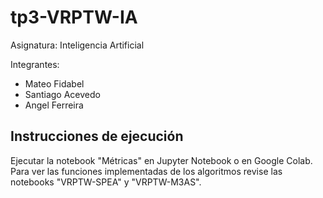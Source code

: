 # tp3-VRPTW-IA

Asignatura: Inteligencia Artificial

Integrantes:
- Mateo Fidabel
- Santiago Acevedo
- Angel Ferreira

## Instrucciones de ejecución

Ejecutar la notebook "Métricas" en Jupyter Notebook o en Google Colab. Para ver las funciones implementadas de los algoritmos revise las notebooks "VRPTW-SPEA" y "VRPTW-M3AS".
